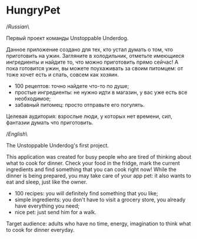 # HungryPet
/*Russian*\

Первый проект команды Unstoppable Underdog.

Данное приложение создано для тех, кто устал думать о том, что приготовить на ужин. Загляните в холодильник, отметьте имеющиеся ингредиенты и найдите то, что можно приготовить прямо сейчас! А пока готовится ужин, вы можете поухаживать за своим питомцем: от тоже хочет есть и спать, совсем как хозяин. 
 
- 100 рецептов: точно найдете что-то по душе; 
- простые ингредиенты: не нужно идти в магазин, у вас уже есть все необходимое; 
- забавный питомец: просто отправьте его погулять.

Целевая аудитория: взрослые люди, у которых нет времени, сил, фантазии думать что приготовить.


/*English*\

The Unstoppable Underdog's first project. 
 
This application was created for busy people who are tired of thinking about what to cook for dinner. Check your food in the fridge, mark the current ingredients and find something that you can cook right now! While the dinner is being prepared, you may take care of your app pet: it also wants to eat and sleep, just like the owner. 
 
- 100 recipes: you will definitely find something that you like; 
- simple ingredients: you don't have to visit a grocery store, you already have everything you need; 
- nice pet: just send him for a walk. 
 
Target audience: adults who have no time, energy, imagination to think what to cook for dinner everyday.
